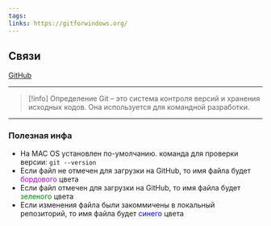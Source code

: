 ```yaml
---
tags: 
links: https://gitforwindows.org/
---
```

## Связи
[GitHub](GitHub.md)

---

>[!info] Определение
>Git – это система контроля версий и хранения исходных кодов. Она используется для командной разработки.

---
### Полезная инфа
- На MAC OS установлен по-умолчанию. команда для проверки версии: `git --version`
- Если файл не отмечен для загрузки на GitHub, то имя файла будет <font color="burgundy">бордового</font> цвета
- Если файл отмечен для загрузки на GitHub, то имя файла будет <font color="green">зеленого</font> цвета
- Если изменения файла были закоммичены в локальный репозиторий, то имя файла будет <font color="blue">синего</font> цвета